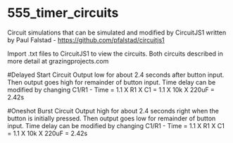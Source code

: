 # 555_timer_circuits

Circuit simulations that can be simulated and modified by CircuitJS1 written by Paul Falstad - https://github.com/pfalstad/circuitjs1

Import .txt files to CircuitJS1 to view the circuits. Both circuits described in more detail at grazingprojects.com

#Delayed Start Circuit
Output low for about 2.4 seconds after button input. Then output goes high for remainder of button input. Time delay can be modified by changing C1/R1 - Time = 1.1 X R1 X C1 = 1.1 X 10k X 220uF = 2.42s


#Oneshot Burst Circuit
Output high for about 2.4 seconds right when the button is initially pressed. Then output goes low for remainder of button input. Time delay can be modified by changing C1/R1 - Time = 1.1 X R1 X C1 = 1.1 X 10k X 220uF = 2.42s




